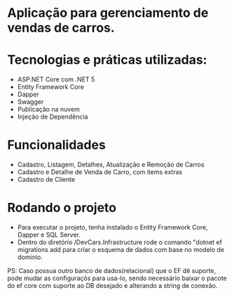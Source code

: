 # Aplicação para gerenciamento de vendas de carros.

# Tecnologias e práticas utilizadas:
- ASP.NET Core com .NET 5
- Entity Framework Core
- Dapper
- Swagger
- Publicação na nuvem
- Injeção de Dependência

# Funcionalidades
- Cadastro, Listagem, Detalhes, Atualização e Remoção de Carros
- Cadastro e Detalhe de Venda de Carro, com items extras
- Cadastro de Cliente

# Rodando o projeto
- Para executar o projeto, tenha instalado o Entity Framework Core, Dapper e SQL Server. 
- Dentro do diretório /DevCars.Infrastructure rode o comando "dotnet ef migrations add <NomeMigration> para criar o esquema de dados com base no modelo de dominio.

PS: Caso possua outro banco de dados(relacional) que o EF dê suporte, pode mudar as configuraçõs para usa-lo, sendo necessário baixar o pacote do ef core com suporte ao DB desejado e alterando a string de conexão.
